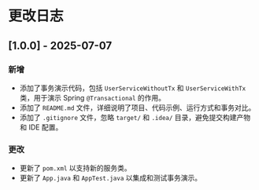 # 更改日志

## [1.0.0] - 2025-07-07

### 新增
- 添加了事务演示代码，包括 `UserServiceWithoutTx` 和 `UserServiceWithTx` 类，用于演示 Spring `@Transactional` 的作用。
- 添加了 `README.md` 文件，详细说明了项目、代码示例、运行方式和事务对比。
- 添加了 `.gitignore` 文件，忽略 `target/` 和 `.idea/` 目录，避免提交构建产物和 IDE 配置。

### 更改
- 更新了 `pom.xml` 以支持新的服务类。
- 更新了 `App.java` 和 `AppTest.java` 以集成和测试事务演示。
